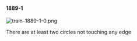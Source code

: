 #### 1889-1
![train-1889-1-0.png](https://github.com/lil-lab/nlvr/raw/master/nlvr/train/images/26/train-1889-1-0.png "train-1889-1-0.png")

There are at least two circles not touching any edge